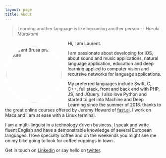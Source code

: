 ```yaml
---
layout: page
title: About
---
```

 
<!--   Study hard what interests you the most in the most undisciplined, irreverent and original manner possible.
  ― Richard Feynmann -->
  > Learning another language is like becoming another person -- <cite>Haruki Murakami</cite>
<!-- ![laurent](/assets/img/about.jpg){:class="profile_img"} -->

<!-- ![image](/assets/img/) -->



<a href="https://multitudes.github.io/">
    <img style="float: left; margin-top: 1rem; margin-right: 1rem; border: 0.2rem solid white; height:180px ;padding: 0px;border-radius:50%" src="https://multitudes.github.io/assets/img/laurent.jpg" alt="Laurent Brusa profile picture" >
    </a>
Hi, I am Laurent. 
<br>

I am passionate about developing for iOS, about sound and music applications, natural language application, education and deep learning applied to computer vision and recursive networks for language applications.

My preferred languages include Swift, C, C++, full stack, front and back end with PHP, JS, and JQuery. I also love Python and started to get into Machine and Deep Learning since the summer of 2018. thanks to the great online courses offered by Jeremy Howard of [fast.ai](https://course.fast.ai). I work on Macs and I am at ease with a Linux terminal.

I am a multi-linguist in a technology driven business. I speak and write fluent English and have a demonstrable knowledge of several European languages. I love specialty coffee and on the weekends you might see me on my bike going to look for coffee cuppings in town.. 

Get in touch on [Linkedin](https://www.linkedin.com/in/laurentbrusa) or say hello on [twitter](https://twitter.com/wrmultitudes).
 
